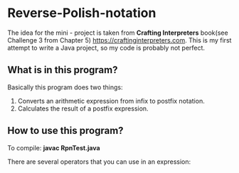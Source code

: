 # Reverse-Polish-notation
The idea for the mini - project is taken from **Crafting Interpreters** book(see Challenge 3 from Chapter 5) https://craftinginterpreters.com. This is my first attempt to write a Java project, so my code is probably not perfect.
## What is in this program?
Basically this program does two things:
1. Сonverts an  arithmetic expression from infix to postfix notation.
2. Calculates the result of a postfix expression.
## How to use this program?
To compile: **javac RpnTest.java**

There are several operators that you can use in an expression:
